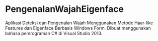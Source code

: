 # PengenalanWajahEigenface
Aplikasi Deteksi dan Pengenalan Wajah Menggunakan Metode Haar-like Features dan Eigenface Berbasis Windows Form. Dibuat menggunakan bahasa pemrograman C# di Visual Studio 2013.
